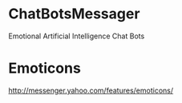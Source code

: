 ChatBotsMessager
================

Emotional Artificial Intelligence Chat Bots

Emoticons
================

http://messenger.yahoo.com/features/emoticons/
